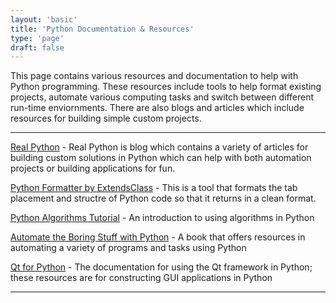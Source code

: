 ```yaml
---
layout: 'basic'
title: 'Python Documentation & Resources'
type: 'page'
draft: false
---
```


This page contains various resources and documentation to help with Python programming. These resources include tools to help format existing projects, automate various computing tasks and switch between different run-time enviornments. There are also blogs and articles which include resources for building simple custom projects.

------

[Real Python](https://realpython.com/ "Real Python") - Real Python is blog which contains a variety of articles for building custom solutions in Python which can help with both automation projects or building applications for fun.

[Python Formatter by ExtendsClass](https://extendsclass.com/python-formatter.html "Python Formatter by ExtendsClass") - This is a tool that formats the tab placement and structre of Python code so that it returns in a clean format.

[Python Algorithms Tutorial](https://www.youtube.com/watch?v=fW_OS3LGB9Q "Python Algorithms Tutorial") - An introduction to using algorithms in Python

[Automate the Boring Stuff with Python](https://automatetheboringstuff.com/ "Automate the Boring Stuff with Python") - A book that offers resources in automating a variety of programs and tasks using Python

[Qt for Python](https://doc.qt.io/qtforpython-6/index.html "Qt for Python") - The documentation for using the Qt framework in Python; these resources are for constructing GUI applications in Python

------

